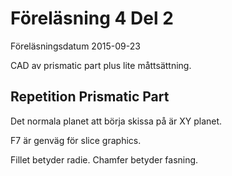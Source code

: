# Föreläsning 4 Del 2 #
Föreläsningsdatum 2015-09-23  

CAD av prismatic part plus lite måttsättning.

## Repetition Prismatic Part ##
Det normala planet att börja skissa på är XY planet.  

F7 är genväg för slice graphics.  

Fillet betyder radie. Chamfer betyder fasning.  


